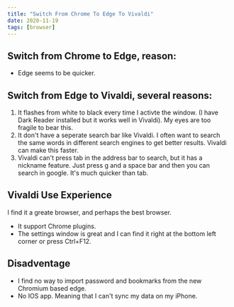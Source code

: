 ```yaml
---
title: "Switch From Chrome To Edge To Vivaldi"
date: 2020-11-19
tags: [browser]
---
```


## Switch from Chrome to Edge, reason:

- Edge seems to be quicker.

## Switch from Edge to Vivaldi, several reasons:

1. It flashes from white to black every time I activte the window. (I have Dark Reader installed but it works well in Vivaldi). My eyes are too fragile to bear this.
2. It don't have a seperate search bar like Vivaldi. I often want to search the same words in different search engines to get better results. Vivaldi can make this faster.
3. Vivaldi can't press tab in the address bar to search, but it has a nickname feature. Just press g and a space bar and then you can search in google. It's much quicker than tab.

## Vivaldi Use Experience

I find it a greate browser, and perhaps the best browser.

- It support Chrome plugins.
- The settings window is great and I can find it right at the bottom left corner or press Ctrl+F12.

## Disadventage

- I find no way to import password and bookmarks from the new Chromium based edge.
- No IOS app. Meaning that I can't sync my data on my iPhone. 

